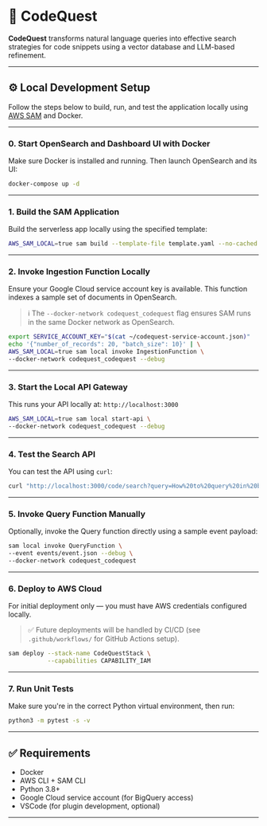 
# 🧠 CodeQuest

**CodeQuest** transforms natural language queries into effective search strategies for code snippets using a vector database and LLM-based refinement.

---

## ⚙️ Local Development Setup

Follow the steps below to build, run, and test the application locally using [AWS SAM](https://docs.aws.amazon.com/serverless-application-model/) and Docker.

---

### 0. Start OpenSearch and Dashboard UI with Docker

Make sure Docker is installed and running. Then launch OpenSearch and its UI:

```bash
docker-compose up -d
```

---

### 1. Build the SAM Application

Build the serverless app locally using the specified template:

```bash
AWS_SAM_LOCAL=true sam build --template-file template.yaml --no-cached
```

---

### 2. Invoke Ingestion Function Locally

Ensure your Google Cloud service account key is available. This function indexes a sample set of documents in OpenSearch.

> ℹ️ The `--docker-network codequest_codequest` flag ensures SAM runs in the same Docker network as OpenSearch.

```bash
export SERVICE_ACCOUNT_KEY="$(cat ~/codequest-service-account.json)"
echo '{"number_of_records": 20, "batch_size": 10}' | \
AWS_SAM_LOCAL=true sam local invoke IngestionFunction \
--docker-network codequest_codequest --debug
```

---

### 3. Start the Local API Gateway

This runs your API locally at: `http://localhost:3000`

```bash
AWS_SAM_LOCAL=true sam local start-api \
--docker-network codequest_codequest --debug
```

---

### 4. Test the Search API

You can test the API using `curl`:

```bash
curl "http://localhost:3000/code/search?query=How%20to%20query%20in%20bigquery%20and%20store%20results%20in%20Elasticsearch?"
```

---

### 5. Invoke Query Function Manually

Optionally, invoke the Query function directly using a sample event payload:

```bash
sam local invoke QueryFunction \
--event events/event.json --debug \
--docker-network codequest_codequest
```

---

### 6. Deploy to AWS Cloud

For initial deployment only — you must have AWS credentials configured locally.

> ✅ Future deployments will be handled by CI/CD (see `.github/workflows/` for GitHub Actions setup).

```bash
sam deploy --stack-name CodeQuestStack \
           --capabilities CAPABILITY_IAM
```

---

### 7. Run Unit Tests

Make sure you're in the correct Python virtual environment, then run:

```bash
python3 -m pytest -s -v
```

---

## ✅ Requirements

- Docker  
- AWS CLI + SAM CLI  
- Python 3.8+  
- Google Cloud service account (for BigQuery access)  
- VSCode (for plugin development, optional)

---